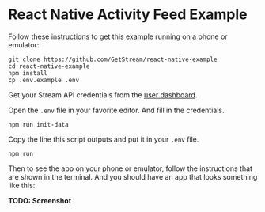# React Native Activity Feed Example

Follow these instructions to get this example running on a phone or emulator:

```
git clone https://github.com/GetStream/react-native-example
cd react-native-example
npm install
cp .env.example .env
```

Get your Stream API credentials from the [user dashboard](https://getstream.io/dashboard/).

Open the `.env` file in your favorite editor. And fill in the credentials.

```
npm run init-data
```

Copy the line this script outputs and put it in your `.env` file.

```
npm run
```

Then to see the app on your phone or emulator, follow the instructions that are
shown in the terminal. And you should have an app that looks something like
this:


**TODO: Screenshot**
